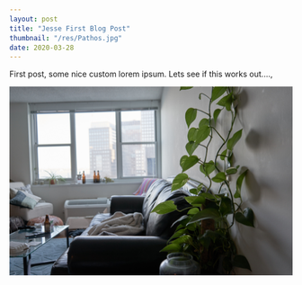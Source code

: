 ```yaml
---
layout: post
title: "Jesse First Blog Post"
thumbnail: "/res/Pathos.jpg"
date: 2020-03-28
---
```


First post, some nice custom lorem ipsum. Lets see if this works out...., 

![image here is a nice photo of where I am working/living for the past 3 weeks ><](/res/Pathos.jpg)
